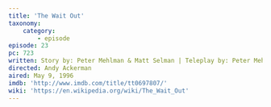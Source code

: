 ```yaml
---
title: 'The Wait Out'
taxonomy:
    category:
        - episode
episode: 23
pc: 723
written: Story by: Peter Mehlman & Matt Selman | Teleplay by: Peter Mehlman
directed: Andy Ackerman
aired: May 9, 1996
imdb: 'http://www.imdb.com/title/tt0697807/'
wiki: 'https://en.wikipedia.org/wiki/The_Wait_Out'
---
```

